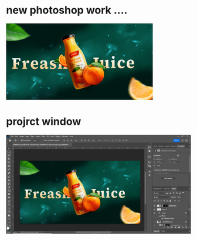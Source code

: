 # new photoshop work ....
<img src="output.jpg" width="400" >
<h1> projrct window</h1>
<img src="Capture.JPG" width="600" >



